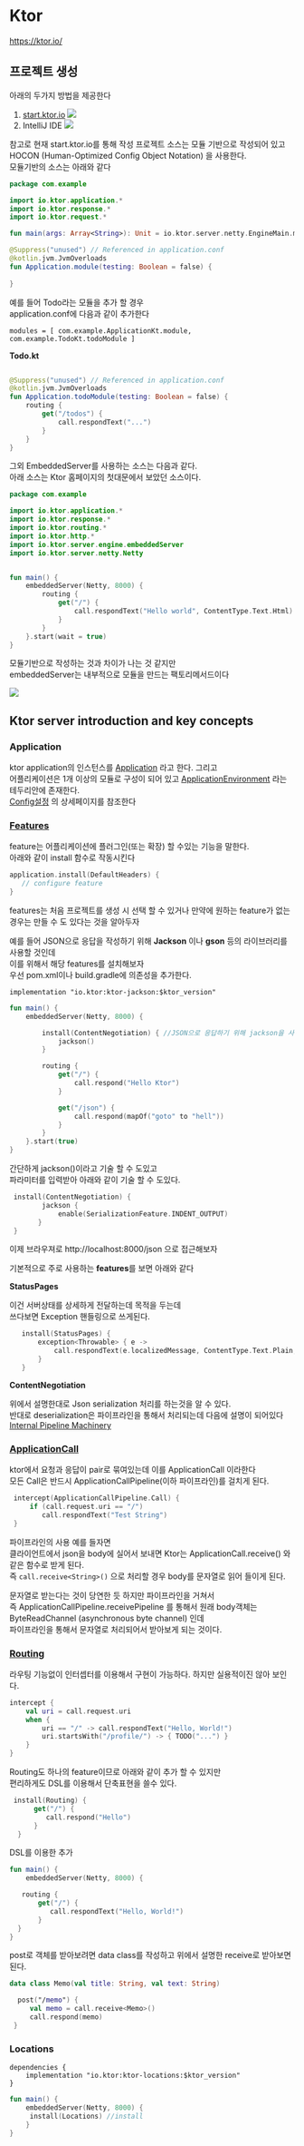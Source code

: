 # Ktor


https://ktor.io/

## 프로젝트 생성

아래의 두가지 방법을 제공한다  

1. [start.ktor.io](https://ktor.io/quickstart/generator.html)
 ![](/img/picture149-2.png) 
1. IntelliJ IDE
![](/img/picture149-1.png)

참고로 현재 start.ktor.io를 통해 작성 프로젝트 소스는 모듈 기반으로 작성되어 있고  
HOCON (Human-Optimized Config Object Notation) 을 사용한다.  
모듈기반의 소스는 아래와 같다

```kotlin
package com.example

import io.ktor.application.*
import io.ktor.response.*
import io.ktor.request.*

fun main(args: Array<String>): Unit = io.ktor.server.netty.EngineMain.main(args)

@Suppress("unused") // Referenced in application.conf
@kotlin.jvm.JvmOverloads
fun Application.module(testing: Boolean = false) {
     
}
```

예를 들어 Todo라는 모듈을 추가 할 경우  
application.conf에 다음과 같이 추가한다  
```
modules = [ com.example.ApplicationKt.module, com.example.TodoKt.todoModule ]
```

**Todo.kt**
```kotlin

@Suppress("unused") // Referenced in application.conf
@kotlin.jvm.JvmOverloads
fun Application.todoModule(testing: Boolean = false) {
    routing {
        get("/todos") {
            call.respondText("...")
        }
    }
}
```

그외 EmbeddedServer를 사용하는 소스는 다음과 같다.  
아래 소스는 Ktor 홈페이지의 첫대문에서 보았던 소스이다. 

```kotlin
package com.example

import io.ktor.application.*
import io.ktor.response.*
import io.ktor.routing.*
import io.ktor.http.*
import io.ktor.server.engine.embeddedServer
import io.ktor.server.netty.Netty


fun main() {
    embeddedServer(Netty, 8000) {
        routing {
            get("/") {
                call.respondText("Hello world", ContentType.Text.Html)
            }
        }
    }.start(wait = true)
}
```

모듈기반으로 작성하는 것과 차이가 나는 것 같지만  
embeddedServer는 내부적으로 모듈을 만드는 팩토리메서드이다  

![](/img/picture740-1.png)

## Ktor server introduction and key concepts

### Application

 ktor application의 인스턴스를 [Application](https://api.ktor.io/latest/io.ktor.application/-application/index.html) 라고 한다. 그리고  
어플리케이션은 1개 이상의 모듈로 구성이 되어 있고  [ApplicationEnvironment](https://api.ktor.io/latest/io.ktor.application/-application-environment/index.html) 라는 테두리안에 존재한다.  
[Config설정](https://ktor.io/servers/configuration.html) 의 상세페이지를 참조한다

### [Features](https://ktor.io/servers/features.html)

feature는 어플리케이션에 플러그인(또는 확장) 할 수있는 기능을 말한다.  
아래와 같이 install 함수로 작동시킨다  

```kotlin
application.install(DefaultHeaders) {
   // configure feature
}
```

features는 처음 프로젝트를 생성 시 선택 할 수 있거나
만약에 원하는 feature가 없는 경우는 만들 수 도 있다는 것을 알아두자  

예를 들어 JSON으로 응답을 작성하기 위해 **Jackson** 이나 **gson** 등의 라이브러리를 사용할 것인데  
이를 위해서 해당 features를 설치해보자  
우선 pom.xml이나 build.gradle에 의존성을 추가한다.  

```
implementation "io.ktor:ktor-jackson:$ktor_version"
```

```kotlin
fun main() {
    embeddedServer(Netty, 8000) {

        install(ContentNegotiation) { //JSON으로 응답하기 위해 jackson을 사용한다 
            jackson()
        }

        routing {
            get("/") {
                call.respond("Hello Ktor")
            }

            get("/json") {
                call.respond(mapOf("goto" to "hell"))
            }
        }
    }.start(true)
}
```

간단하게 jackson()이라고 기술 할 수 도있고   
파라미터를 입력받아 아래와 같이 기술 할 수 도있다.  
```kotlin
 install(ContentNegotiation) {
        jackson {
            enable(SerializationFeature.INDENT_OUTPUT)
       }
 }
```
이제 브라우져로 http://localhost:8000/json 으로 접근해보자

기본적으로 주로 사용하는 **features**를 보면 아래와 같다

**StatusPages**

이건 서버상태를 상세하게 전달하는데 목적을 두는데  
쓰다보면 Exception 핸들링으로 쓰게된다.

```kotlin
   install(StatusPages) {
       exception<Throwable> { e ->
           call.respondText(e.localizedMessage, ContentType.Text.Plain, HttpStatusCode.InternalServerError)
       }
   }
```

**ContentNegotiation**

위에서 설명한대로 Json serialization 처리를 하는것을 알 수 있다.  
반대로 deserialization은 파이프라인을 통해서 처리되는데 다음에 설명이 되어있다  
[Internal Pipeline Machinery](https://ktor.io/advanced/pipeline.html)


### [ApplicationCall](https://ktor.io/servers/calls.html)

ktor에서 요청과 응답이 pair로 묶여있는데 이를 ApplicationCall 이라한다  
모든 Call은 반드시 ApplicationCallPipeline(이하 파이프라인)를 걸치게 된다. 

```kotlin
 intercept(ApplicationCallPipeline.Call) { 
     if (call.request.uri == "/")
        call.respondText("Test String")
 }
```

파이프라인의 사용 예를 들자면  
클라이언트에서 json을 body에 실어서 보내면 Ktor는 ApplicationCall.receive<T>() 와 같은 함수로 받게 된다.  
즉 `call.receive<String>()` 으로 처리할 경우 body를 문자열로 읽어 들이게  된다.   

문자열로 받는다는 것이 당연한 듯 하지만 파이프라인을 거쳐서  
즉 ApplicationCallPipeline.receivePipeline 를 통해서 원래 body객체는 ByteReadChannel (asynchronous byte channel) 인데  
파이프라인을 통해서 문자열로 처리되어서 받아보게 되는 것이다.  

### [Routing](https://ktor.io/servers/features/routing.html)

라우팅 기능없이 인터셉터를 이용해서 구현이 가능하다.
하지만 실용적이진 않아 보인다.

```kotlin
intercept {
    val uri = call.request.uri
    when {
        uri == "/" -> call.respondText("Hello, World!")
        uri.startsWith("/profile/") -> { TODO("...") }
    }
}
```

Routing도 하나의 feature이므로 아래와 같이 추가 할 수 있지만  
편리하게도 DSL를 이용해서 단축표현을 쓸수 있다.  

```kotlin
 install(Routing) {
      get("/") {
         call.respond("Hello")
      }
  }
```

DSL를 이용한 추가  

```kotlin
fun main() {
    embeddedServer(Netty, 8000) {

   routing {
       get("/") {
          call.respondText("Hello, World!")
       }
  }
}
```

post로 객체를 받아보려면 data class를 작성하고 위에서 설명한 receive<T>로 받아보면 된다.  
```kotlin
data class Memo(val title: String, val text: String)

  post("/memo") {
     val memo = call.receive<Memo>()
     call.respond(memo)
 }
```


### Locations


```
dependencies {
    implementation "io.ktor:ktor-locations:$ktor_version"
}
```
```kotlin
fun main() {
    embeddedServer(Netty, 8000) {
     install(Locations) //install
    }     
}    
```





